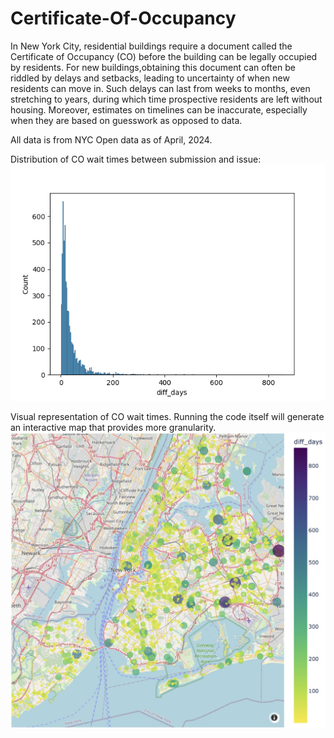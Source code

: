 # Certificate-Of-Occupancy

In New York City, residential buildings require a document called the Certificate of Occupancy (CO) before the building can be legally occupied by residents. For new buildings,obtaining this document can often be riddled by delays and setbacks, leading to uncertainty of when new residents can move in. Such delays can last from weeks to months, even stretching to years, during which time prospective residents are left without housing. Moreover, estimates on timelines can be inaccurate, especially when they are based on guesswork as opposed to data. 

All data is from NYC Open data as of April, 2024. 

Distribution of CO wait times between submission and issue: ![alt text](https://github.com/snapcraklepop/Certificate-Of-Occupancy/blob/master/NYC_CO_Hist.png?raw=true)

Visual representation of CO wait times. Running the code itself will generate an interactive map that provides more granularity.
![alt text](https://github.com/snapcraklepop/Certificate-Of-Occupancy/blob/master/NYC_CO_Map.jpg?raw=true)


